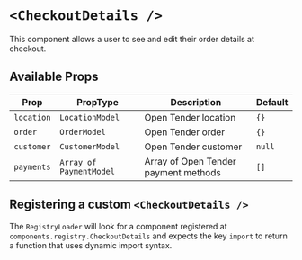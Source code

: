 # `<CheckoutDetails />`

This component allows a user to see and edit their order details at checkout.

## Available Props

| Prop       | PropType                | Description                          | Default |
| ---------- | ----------------------- | ------------------------------------ | ------- |
| `location` | `LocationModel`         | Open Tender location                 | `{}`    |
| `order`    | `OrderModel`            | Open Tender order                    | `{}`    |
| `customer` | `CustomerModel`         | Open Tender customer                 | `null`  |
| `payments` | `Array of PaymentModel` | Array of Open Tender payment methods | `[]`    |

## Registering a custom `<CheckoutDetails />`

The `RegistryLoader` will look for a component registered at `components.registry.CheckoutDetails` and expects the key `import` to return a function that uses dynamic import syntax.
